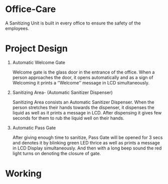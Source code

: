 # Office-Care
A Sanitizing Unit is built in every office to ensure the safety of the employees.
#  Project Design
1.	Automatic Welcome Gate

     Welcome gate is the glass door in the entrance of the office. When a person approaches the door, it opens automatically and as a sign of Welcoming it prints a ‘’Welcome’’          message in LCD simultaneously. 
2.	Sanitizing Area- (Automatic Sanitizer Dispenser)

     Sanitizing Area consists an Automatic Sanitizer Dispenser. When the person stretches their hands towards the dispenser, it dispenses the liquid as well as it prints a message      in LCD. After dispensing it gives few seconds for them to rub the liquid well on their hands. 
3.	Automatic Pass Gate

     After giving enough time to sanitize, Pass Gate will be opened for 3 secs and denotes it by blinking green LED thrice as well as prints a message in LCD Display
     simultaneously. And then with a long beep sound the red light turns on denoting the closure of gate. 
#  Working

